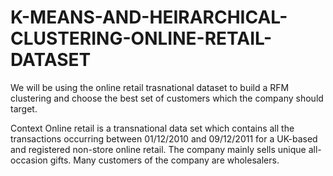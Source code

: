 # K-MEANS-AND-HEIRARCHICAL-CLUSTERING-ONLINE-RETAIL-DATASET
We will be using the online retail trasnational dataset to build a RFM clustering and choose the best set of customers which the company should target.

Context
Online retail is a transnational data set which contains all the transactions occurring between 01/12/2010 and 09/12/2011 for a UK-based and registered non-store online retail. The company mainly sells unique all-occasion gifts. Many customers of the company are wholesalers.
